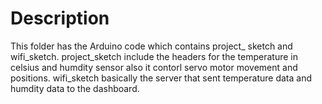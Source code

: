 # Description


This folder has the Arduino code which contains project_ sketch and wifi_sketch. project_sketch include the headers for the temperature in celsius and humdity sensor also it contorl servo motor movement and positions. wifi_sketch basically the server that sent temperature data and humdity data to the dashboard. 

